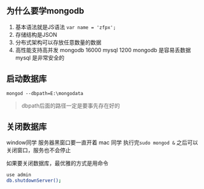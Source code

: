 ## 为什么要学mongodb 
1. 基本语法就是JS语法  `var name = 'zfpx';`
2. 存储结构是JSON
3. 分布式架构可以存放任意数量的数据
4. 高性能支持高并发 mongodb 16000 mysql 1200
mongodb 是容易丢数据
mysql 是非常安全的 

## 启动数据库
```
mongod --dbpath=E:\mongodata
```
> dbpath后面的路径一定是要事先存在好的


## 关闭数据库
window同学 服务器黑窗口要一直开着
mac 同学 执行完`sudo mongod &` 之后可以关闭窗口，服务也不会停止

如果要关闭数据库，最优雅的方式是用命令
```sh
use admin
db.shutdownServer();
```
